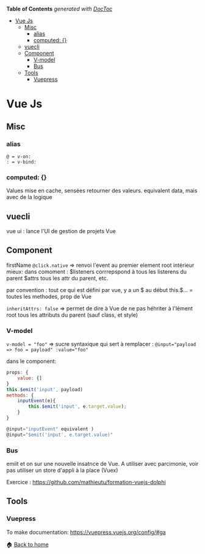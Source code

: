<!-- START doctoc generated TOC please keep comment here to allow auto update -->
<!-- DON'T EDIT THIS SECTION, INSTEAD RE-RUN doctoc TO UPDATE -->
**Table of Contents**  *generated with [DocToc](https://github.com/thlorenz/doctoc)*

- [Vue Js](#vue-js)
  - [Misc](#misc)
    - [alias](#alias)
    - [computed: {}](#computed-)
  - [vuecli](#vuecli)
  - [Component](#component)
    - [V-model](#v-model)
    - [Bus](#bus)
  - [Tools](#tools)
    - [Vuepress](#vuepress)

<!-- END doctoc generated TOC please keep comment here to allow auto update -->

Vue Js
======

Misc
------

### alias 

```
@ = v-on:
: = v-bind:
```


### computed: {}

Values mise en cache, sensées retourner des valeurs.
equivalent data, mais avec de la logique


vuecli
------
vue ui : lance l'UI de gestion de projets Vue


Component
------
firstName
`@click.native` => renvoi l'event au premier element root intérieur
mieux:
dans comoment : $listeners corrrepspond à tous les listerens du parent
$attrs tous les attr du parent, etc.

par convention : tout ce qui est défini par vue, y a un $ au début
this.$... = toutes les methodes, prop de Vue

`inheritAttrs: false` => permet de dire à Vue de ne pas héhriter à l'lément root tous les attributs du parent (sauf class, et style)


### V-model

`v-model = "foo"`
=> sucre syntaxique qui sert à remplacer :
`@input="payload => foo = payload" :value="foo"`

dans le component:

```javascript
props: {
    value: {]
}
this.$emit('input', payload)
methods: {
    inputEvent(e){
        this.$emit('input', e.target.value);
    }
}
```

```javascript
@input="inputEvent" equivalent ) 
@input="$emit('input', e.target.value)"
```

### Bus 

emiit et on sur une nouvelle insatnce de Vue.
A utiliser avec parcimonie, voir pas
utiliser un store d'appli à la place (Vuex)

Exercice : https://github.com/mathieutu/formation-vuejs-dolphi


Tools
------

### Vuepress

To make documentation:
https://vuepress.vuejs.org/config/#ga

:house: [Back to home](../../)
    